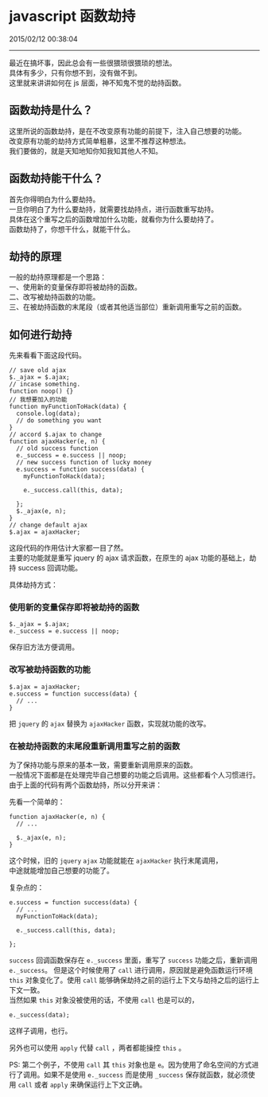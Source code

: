javascript 函数劫持  
===
2015/02/12 00:38:04

---


最近在搞坏事，因此总会有一些很猥琐很猥琐的想法。  
具体有多少，只有你想不到，没有做不到。   
这里就来讲讲如何在 js 层面，神不知鬼不觉的劫持函数。

<!--more-->

## 函数劫持是什么？

这里所说的函数劫持，是在不改变原有功能的前提下，注入自己想要的功能。  
改变原有功能的劫持方式简单粗暴，这里不推荐这种想法。  
我们要做的，就是天知地知你知我知其他人不知。  

## 函数劫持能干什么？

首先你得明白为什么要劫持。  
一旦你明白了为什么要劫持，就需要找劫持点，进行函数重写劫持。  
具体在这个重写之后的函数增加什么功能，就看你为什么要劫持了。  
函数劫持了，你想干什么，就能干什么。

## 劫持的原理
一般的劫持原理都是一个思路：  
一、使用新的变量保存即将被劫持的函数。  
二、改写被劫持函数的功能。  
三、在被劫持函数的末尾段（或者其他适当部位）重新调用重写之前的函数。  

## 如何进行劫持

先来看看下面这段代码。  

```
// save old ajax
$._ajax = $.ajax;
// incase something.
function noop() {}
// 我想要加入的功能
function myFunctionToHack(data) {
  console.log(data);
  // do something you want
}
// accord $.ajax to change
function ajaxHacker(e, n) {
  // old success function
  e._success = e.success || noop;
  // new success function of lucky money
  e.success = function success(data) {
    myFunctionToHack(data);

    e._success.call(this, data);
    
  };
  $._ajax(e, n);
}
// change default ajax
$.ajax = ajaxHacker;
```

这段代码的作用估计大家都一目了然。  
主要的功能就是重写 jquery 的 ajax 请求函数，在原生的 ajax 功能的基础上，劫持 success 回调功能。

具体劫持方式：

### 使用新的变量保存即将被劫持的函数
  
```
$._ajax = $.ajax;  
e._success = e.success || noop;
```
保存旧方法方便调用。

### 改写被劫持函数的功能

```
$.ajax = ajaxHacker;
e.success = function success(data) {
  // ...
}
```
把 `jquery` 的 `ajax` 替换为 `ajaxHacker` 函数，实现就功能的改写。

### 在被劫持函数的末尾段重新调用重写之前的函数

为了保持功能与原来的基本一致，需要重新调用原来的函数。  
一般情况下面都是在处理完毕自己想要的功能之后调用。这些都看个人习惯进行。   
由于上面的代码有两个函数劫持，所以分开来讲：  

先看一个简单的： 

```
function ajaxHacker(e, n) {
  // ...
  
  $._ajax(e, n);
}
```
这个时候，旧的 `jquery` `ajax` 功能就能在 `ajaxHacker` 执行末尾调用，  
中途就能增加自己想要的功能了。

复杂点的：

```
e.success = function success(data) {
  // ...
  myFunctionToHack(data);

  e._success.call(this, data);
    
};
```

`success` 回调函数保存在 `e._success` 里面，重写了 `success` 功能之后，重新调用 `e._success`。
但是这个时候使用了 `call` 进行调用，原因就是避免函数运行环境 `this` 对象变化了。使用 `call` 能够确保劫持之前的运行上下文与劫持之后的运行上下文一致。  
当然如果 `this` 对象没被使用的话，不使用 `call` 也是可以的，  

```
e._success(data);
```
这样子调用，也行。

另外也可以使用 `apply` 代替 `call` ，两者都能操控 `this` 。

PS: 第二个例子，不使用 `call` 其 `this` 对象也是 `e`。因为使用了命名空间的方式进行了调用。如果不是使用 `e._success` 而是使用 `_success` 保存就函数，就必须使用 `call` 或者 `apply` 来确保运行上下文正确。